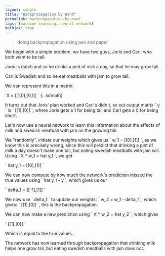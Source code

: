 ```yaml
---
layout: single
title: "Backpropagation by Hand"
permalink: backpropagation-by-hand
tags: [machine learning, neural network]
mathjax: true
---
```


> doing backpropagation using pen and paper

We begin with a simple problem, we have two guys, Joris and Carl, who both want to be tall.

Joris is dutch and so he drinks a pint of milk a day, so that he may grow tall.

Carl is Swedish and so he eat meatballs with jam to grow tall.

We can represent this in a matrix: 

\`X = [[1,0],[0,1]] \`
{: .kdmath}

It turns out that Joris' plan worked and Carl's didn't, so out output matrix \` y \` is \` [[1],[0]] \`,
where Joris gets a 1 for being tall and Carl gets a 0 for being short.

Let's now use a neural network to learn this information about the effects of milk and swedish meatball with jam on the growing tall.

We "randomly", initiate our weights which gives us \` w_1 = [[0],[1]] \`, 
as we know this is precisely wrong, since this will predict that drinking a pint of milk a day doesn't make one tall,
but eating swedish meatballs with jam will. Using \` X * w_1 = hat y_1 \`, we get

\` hat y_1 = [[0],[1]] \`

We can now compute by how much the network's prediction missed the true values using \` hat y_1 - y \`, which gives us our 

\` delta_1 = [[-1],[1]] \`

We now use \` delta_1 \` to update our weights: \` w_2 = w_1 - delta_1 \`, which gives: \` [[1],[0]] \`, this is the backpropagation.

We can now make a new prediction using \` X * w_2 = hat y_2 \`, which gives

\` [[1],[0]] \`

Which is equal to the true values.

The network has now learned through backpropagation that drinking milk helps one grow tall, but eating swedish meatballs with jam does not.
